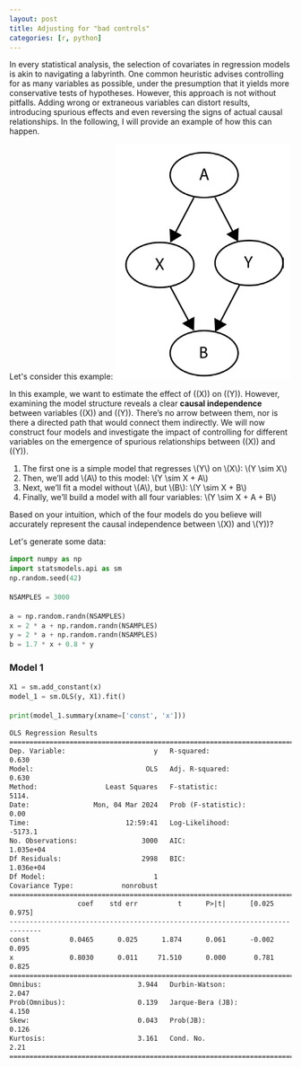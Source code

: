 ```yaml
---
layout: post
title: Adjusting for "bad controls"
categories: [r, python]
---
```


In every statistical analysis, the selection of covariates in regression models is akin to navigating a labyrinth. 
One common heuristic advises controlling for as many variables as possible, under the presumption that it yields more conservative tests of hypotheses. 
However, this approach is not without pitfalls. 
Adding wrong or extraneous variables can distort results, introducing spurious effects and even reversing the signs of actual causal relationships.
In the following, I will provide an example of how this can happen.

Let's consider this example:
![](/images/scm.png)

In this example, we want to estimate the effect of \((X\)) on \((Y\)).
However, examining the model structure reveals a clear __causal independence__ between variables \((X\)) and \((Y\)). There’s no arrow between them, nor is there a directed path that would connect them indirectly. We will now construct four models and investigate the impact of controlling for different variables on the emergence of spurious relationships between \((X\)) and \((Y\)).

1. The first one is a simple model that regresses \\(Y\\) on \\(X\\): \\(Y \sim X\\)
2. Then, we’ll add \\(A\\) to this model: \\(Y \sim X + A\\)
3. Next, we’ll fit a model without \\(A\\), but \\(B\\): \\(Y \sim X + B\\)
4. Finally, we’ll build a model with all four variables: \\(Y \sim X + A + B\\)

Based on your intuition, which of the four models do you believe will accurately represent the causal independence between \\(X\)) and \\(Y\))?

Let's generate some data:

```python
import numpy as np
import statsmodels.api as sm
np.random.seed(42)

NSAMPLES = 3000

a = np.random.randn(NSAMPLES)
x = 2 * a + np.random.randn(NSAMPLES)
y = 2 * a + np.random.randn(NSAMPLES)
b = 1.7 * x + 0.8 * y
```

### Model 1

 ```python
X1 = sm.add_constant(x)
model_1 = sm.OLS(y, X1).fit()

print(model_1.summary(xname=['const', 'x']))
```

```
OLS Regression Results                            
==============================================================================
Dep. Variable:                      y   R-squared:                       0.630
Model:                            OLS   Adj. R-squared:                  0.630
Method:                 Least Squares   F-statistic:                     5114.
Date:                Mon, 04 Mar 2024   Prob (F-statistic):               0.00
Time:                        12:59:41   Log-Likelihood:                -5173.1
No. Observations:                3000   AIC:                         1.035e+04
Df Residuals:                    2998   BIC:                         1.036e+04
Df Model:                           1                                         
Covariance Type:            nonrobust                                         
==============================================================================
                 coef    std err          t      P>|t|      [0.025      0.975]
------------------------------------------------------------------------------
const          0.0465      0.025      1.874      0.061      -0.002       0.095
x              0.8030      0.011     71.510      0.000       0.781       0.825
==============================================================================
Omnibus:                        3.944   Durbin-Watson:                   2.047
Prob(Omnibus):                  0.139   Jarque-Bera (JB):                4.150
Skew:                           0.043   Prob(JB):                        0.126
Kurtosis:                       3.161   Cond. No.                         2.21
==============================================================================
```



